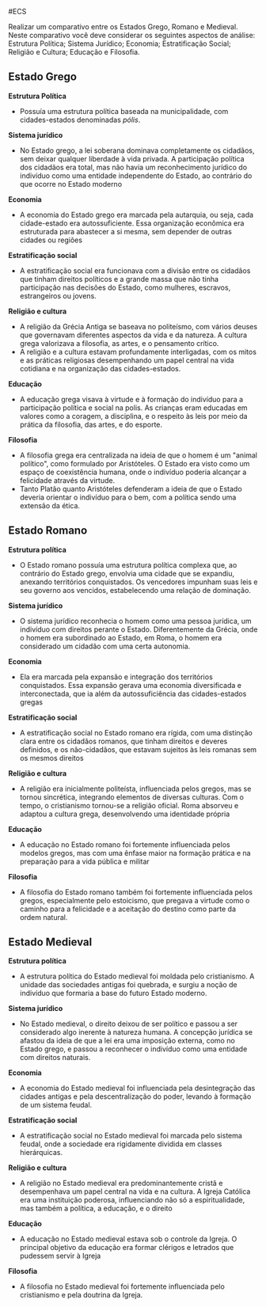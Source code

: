#ECS 

Realizar um comparativo entre os Estados Grego, Romano e Medieval. Neste comparativo você deve considerar os seguintes aspectos de análise:
Estrutura Política; Sistema Jurídico; Economia; Estratificação Social; Religião e Cultura; Educação e Filosofia.
## Estado Grego
**Estrutura Política**
- Possuía uma estrutura política baseada na municipalidade, com cidades-estados denominadas *pólis*.

**Sistema jurídico** 
- No Estado grego, a lei soberana dominava completamente os cidadãos, sem deixar qualquer liberdade à vida privada. A participação política dos cidadãos era total, mas não havia um reconhecimento jurídico do indivíduo como uma entidade independente do Estado, ao contrário do que ocorre no Estado moderno

**Economia**
- A economia do Estado grego era marcada pela autarquia, ou seja, cada cidade-estado era autossuficiente. Essa organização econômica era estruturada para abastecer a si mesma, sem depender de outras cidades ou regiões

**Estratificação social**
- A estratificação social era funcionava com a divisão entre os cidadãos que tinham direitos políticos e a grande massa que não tinha participação nas decisões do Estado, como mulheres, escravos, estrangeiros ou jovens.

**Religião e cultura**
- A religião da Grécia Antiga se baseava no politeísmo, com vários deuses que governavam diferentes aspectos da vida e da natureza. A cultura grega valorizava a filosofia, as artes, e o pensamento crítico. 
- A religião e a cultura estavam profundamente interligadas, com os mitos e as práticas religiosas desempenhando um papel central na vida cotidiana e na organização das cidades-estados.

**Educação**
- A educação grega visava à virtude e à formação do indivíduo para a participação política e social na polis. As crianças eram educadas em valores como a coragem, a disciplina, e o respeito às leis por meio da prática da filosofia, das artes, e do esporte.

**Filosofia**
- A filosofia grega era centralizada na ideia de que o homem é um "animal político", como formulado por Aristóteles. O Estado era visto como um espaço de coexistência humana, onde o indivíduo poderia alcançar a felicidade através da virtude. 
- Tanto Platão quanto Aristóteles defenderam a ideia de que o Estado deveria orientar o indivíduo para o bem, com a política sendo uma extensão da ética. 
## Estado Romano
**Estrutura política**
- O Estado romano possuía uma estrutura política complexa que, ao contrário do Estado grego, envolvia uma cidade que se expandiu, anexando territórios conquistados. Os vencedores impunham suas leis e seu governo aos vencidos, estabelecendo uma relação de dominação.

**Sistema jurídico**
- O sistema jurídico reconhecia o homem como uma pessoa jurídica, um indivíduo com direitos perante o Estado. Diferentemente da Grécia, onde o homem era subordinado ao Estado, em Roma, o homem era considerado um cidadão com uma certa autonomia.

**Economia**
- Ela era marcada pela expansão e integração dos territórios conquistados. Essa expansão gerava uma economia diversificada e interconectada, que ia além da autossuficiência das cidades-estados gregas

**Estratificação social**
- A estratificação social no Estado romano era rígida, com uma distinção clara entre os cidadãos romanos, que tinham direitos e deveres definidos, e os não-cidadãos, que estavam sujeitos às leis romanas sem os mesmos direitos

**Religião e cultura**
- A religião era inicialmente politeísta, influenciada pelos gregos, mas se tornou sincrética, integrando elementos de diversas culturas. Com o tempo, o cristianismo tornou-se a religião oficial. Roma absorveu e adaptou a cultura grega, desenvolvendo uma identidade própria

**Educação**
- A educação no Estado romano foi fortemente influenciada pelos modelos gregos, mas com uma ênfase maior na formação prática e na preparação para a vida pública e militar

**Filosofia**
- A filosofia do Estado romano também foi fortemente influenciada pelos gregos, especialmente pelo estoicismo, que pregava a virtude como o caminho para a felicidade e a aceitação do destino como parte da ordem natural.
## Estado Medieval
**Estrutura política**
- A estrutura política do Estado medieval foi moldada pelo cristianismo. A unidade das sociedades antigas foi quebrada, e surgiu a noção de indivíduo que formaria a base do futuro Estado moderno. 

**Sistema jurídico**
- No Estado medieval, o direito deixou de ser político e passou a ser considerado algo inerente à natureza humana. A concepção jurídica se afastou da ideia de que a lei era uma imposição externa, como no Estado grego, e passou a reconhecer o indivíduo como uma entidade com direitos naturais.

**Economia**
- A economia do Estado medieval foi influenciada pela desintegração das cidades antigas e pela descentralização do poder, levando à formação de um sistema feudal.

**Estratificação social**
- A estratificação social no Estado medieval foi marcada pelo sistema feudal, onde a sociedade era rigidamente dividida em classes hierárquicas.

**Religião e cultura**
- A religião no Estado medieval era predominantemente cristã e desempenhava um papel central na vida e na cultura. A Igreja Católica era uma instituição poderosa, influenciando não só a espiritualidade, mas também a política, a educação, e o direito

**Educação**
- A educação no Estado medieval estava sob o controle da Igreja. O principal objetivo da educação era formar clérigos e letrados que pudessem servir à Igreja

**Filosofia**
- A filosofia no Estado medieval foi fortemente influenciada pelo cristianismo e pela doutrina da Igreja.
